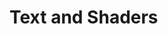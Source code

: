 # Text and Shaders

[](https://V4.rainflame.com/_media/examples/ex1 ':include :type=iframe width=100% height=400px')